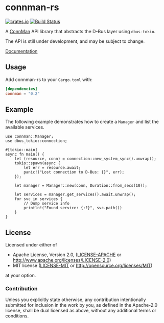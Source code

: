 # connman-rs

[![crates.io](http://meritbadge.herokuapp.com/connman)](https://crates.io/crates/connman)
[![Build Status](https://travis-ci.org/jmagnuson/connman-rs.svg?branch=master)](https://travis-ci.org/jmagnuson/connman-rs)

A [ConnMan] API library that abstracts the D-Bus layer using `dbus-tokio`.

The API is still under development, and may be subject to change.

[Documentation](https://docs.rs/connman)

[ConnMan]: https://01.org/connman

## Usage

Add connman-rs to your `Cargo.toml` with:

```toml
[dependencies]
connman = "0.2"
```

## Example

The following example demonstrates how to create a `Manager` and list
the available services.

```rust,no_run
use connman::Manager;
use dbus_tokio::connection;

#[tokio::main]
async fn main() {
    let (resource, conn) = connection::new_system_sync().unwrap();
    tokio::spawn(async {
        let err = resource.await;
        panic!("Lost connection to D-Bus: {}", err);
    });

    let manager = Manager::new(conn, Duration::from_secs(10));

    let services = manager.get_services().await.unwrap();
    for svc in services {
        // Dump service info
        println!("Found service: {:?}", svc.path())
    }
}
```

## License

Licensed under either of

- Apache License, Version 2.0, ([LICENSE-APACHE](LICENSE-APACHE) or <http://www.apache.org/licenses/LICENSE-2.0>)
- MIT license ([LICENSE-MIT](LICENSE-MIT) or <http://opensource.org/licenses/MIT>)

at your option.

### Contribution

Unless you explicitly state otherwise, any contribution intentionally
submitted for inclusion in the work by you, as defined in the Apache-2.0
license, shall be dual licensed as above, without any additional terms or
conditions.
